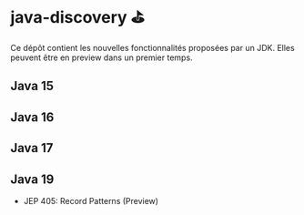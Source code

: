 # java-discovery ⛳️
Ce dépôt contient les nouvelles fonctionnalités proposées par un JDK.
Elles peuvent être en preview dans un premier temps.

## Java 15

## Java 16

## Java 17

## Java 19
- JEP 405: Record Patterns (Preview)